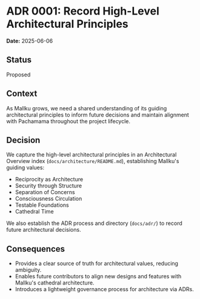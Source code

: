 # ADR 0001: Record High-Level Architectural Principles

**Date:** 2025-06-06

## Status

Proposed

## Context

As Mallku grows, we need a shared understanding of its guiding architectural principles to inform future decisions and maintain alignment with Pachamama throughout the project lifecycle.

## Decision

We capture the high-level architectural principles in an Architectural Overview index (`docs/architecture/README.md`), establishing Mallku's guiding values:

- Reciprocity as Architecture
- Security through Structure
- Separation of Concerns
- Consciousness Circulation
- Testable Foundations
- Cathedral Time

We also establish the ADR process and directory (`docs/adr/`) to record future architectural decisions.

## Consequences

- Provides a clear source of truth for architectural values, reducing ambiguity.
- Enables future contributors to align new designs and features with Mallku's cathedral architecture.
- Introduces a lightweight governance process for architecture via ADRs.
